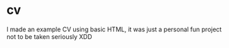 # cv
I made an example CV using basic HTML, it was just a personal fun project not to be taken seriously XDD

